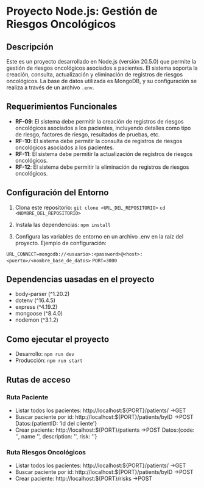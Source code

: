 # Proyecto Node.js: Gestión de Riesgos Oncológicos

## Descripción

Este es un proyecto desarrollado en Node.js (versión 20.5.0) que permite la gestión de riesgos oncológicos asociados a pacientes. El sistema soporta la creación, consulta, actualización y eliminación de registros de riesgos oncológicos. La base de datos utilizada es MongoDB, y su configuración se realiza a través de un archivo `.env`.

## Requerimientos Funcionales

- **RF-09**: El sistema debe permitir la creación de registros de riesgos oncológicos asociados a los pacientes, incluyendo detalles como tipo de riesgo, factores de riesgo, resultados de pruebas, etc.
- **RF-10**: El sistema debe permitir la consulta de registros de riesgos oncológicos asociados a los pacientes.
- **RF-11**: El sistema debe permitir la actualización de registros de riesgos oncológicos.
- **RF-12**: El sistema debe permitir la eliminación de registros de riesgos oncológicos.

## Configuración del Entorno

1. Clona este repositorio:
`git clone <URL_DEL_REPOSITORIO>`
`cd <NOMBRE_DEL_REPOSITORIO>`

2. Instala las dependencias:
`npm install`

3. Configura las variables de entorno en un archivo .env en la raíz del proyecto. Ejemplo de configuración:

`URL_CONNECT=mongodb://<usuario>:<password>@<host>:<puerto>/<nombre_base_de_datos>`
`PORT=3000`

## Dependencias uasadas en el proyecto

- body-parser (^1.20.2)
- dotenv (^16.4.5)
- express (^4.19.2)
- mongoose (^8.4.0)
- nodemon (^3.1.2)

## Como ejecutar el proyecto

- Desarrollo: `npm run dev`
- Producción: `npm run start`


## Rutas de acceso

### Ruta Paciente 

-   Listar todos los pacientes: http://localhost:${PORT}/patients/  ->GET
-   Buscar paciente por id: http://localhost:${PORT}/patients/byID ->POST
    Datos:{patientID: 'Id del cliente'}
-   Crear paciente: http://localhost:${PORT}/patients  ->POST
    Datos:{code: '', name '', description: '', risk: ''}

### Ruta Riesgos Oncológicos 

-   Listar todos los pacientes: http://localhost:${PORT}/patients/  ->GET
-   Buscar paciente por id: http://localhost:${PORT}/patients/byID ->POST
-   Crear paciente: http://localhost:${PORT}/risks  ->POST
